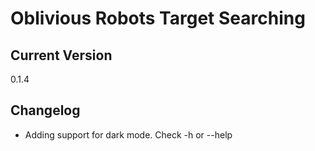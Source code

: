 # Oblivious Robots Target Searching

## Current Version

0.1.4

## Changelog

- Adding support for dark mode. Check -h or --help
